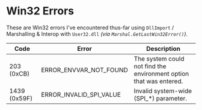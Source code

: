 # Win32 Errors

These are Win32 errors I've encountered thus-far using `DllImport` / Marshalling & Interop with `User32.dll` _(via `Marshal.GetLastWin32Error()`)_.

| Code         | Error                   | Description |
|-|-|-|
| 203 (0xCB)   | ERROR_ENVVAR_NOT_FOUND  | The system could not find the environment option that was entered. |
| 1439 (0x59F) | ERROR_INVALID_SPI_VALUE | Invalid system-wide (SPI_*) parameter. |

